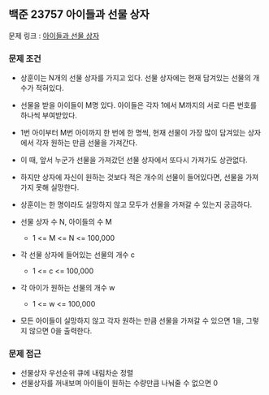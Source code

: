 ## 백준 23757 아이들과 선물 상자

문제 링크 : [아이들과 선물 상자](https://www.acmicpc.net/problem/23757)

### 문제 조건

- 상훈이는 N개의 선물 상자를 가지고 있다. 선물 상자에는 현재 담겨있는 선물의 개수가 적혀있다.
- 선물을 받을 아이들이 M명 있다. 아이들은 각자 1에서 M까지의 서로 다른 번호를 하나씩 부여받았다.
- 1번 아이부터 M번 아이까지 한 번에 한 명씩, 현재 선물이 가장 많이 담겨있는 상자에서 각자 원하는 만큼 선물을 가져간다.
- 이 때, 앞서 누군가 선물을 가져갔던 선물 상자에서 또다시 가져가도 상관없다.
- 하지만 상자에 자신이 원하는 것보다 적은 개수의 선물이 들어있다면, 선물을 가져가지 못해 실망한다.
- 상훈이는 한 명이라도 실망하지 않고 모두가 선물을 가져갈 수 있는지 궁금하다.

- 선물 상자 수 N, 아이들의 수 M
    - 1 <= M <= N <= 100,000
- 각 선물 상자에 들어있는 선물의 개수 c
    - 1 <= c <= 100,000
- 각 아이가 원하는 선물의 개수 w
    - 1 <= w <= 100,000
- 모든 아이들이 실망하지 않고 각자 원하는 만큼 선물을 가져갈 수 있으면 1을, 그렇지 않으면 0을 출력한다.

### 문제 접근

- 선물상자 우선순위 큐에 내림차순 정렬
- 선물상자를 꺼내보며 아이들이 원하는 수량만큼 나눠줄 수 없으면 0 